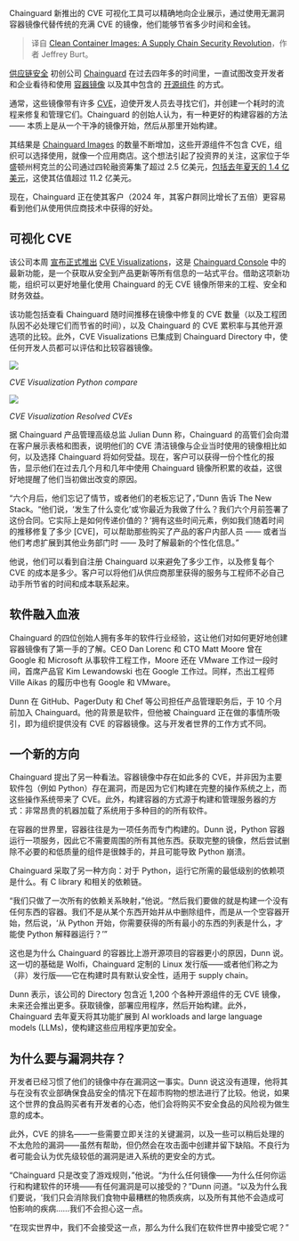 
<!--
title: 清洁的容器镜像：供应链安全革命
cover: https://cdn.thenewstack.io/media/2025/02/55eba463-cve-visualization-visual-1.png
-->

Chainguard 新推出的 CVE 可视化工具可以精确地向企业展示，通过使用无漏洞容器镜像代替传统的充满 CVE 的镜像，他们能够节省多少时间和金钱。

> 译自 [Clean Container Images: A Supply Chain Security Revolution](https://thenewstack.io/clean-container-images-a-supply-chain-security-revolution/)，作者 Jeffrey Burt。

[供应链安全](https://thenewstack.io/securing-the-software-supply-chain-a-2035-blueprint/) 初创公司 [Chainguard](https://www.chainguard.dev/?utm_content=inline+mention) 在过去四年多的时间里，一直试图改变开发者和企业看待和使用 [容器镜像](https://thenewstack.io/introduction-to-containers/) 以及其中包含的 [开源组件](https://thenewstack.io/open-source-in-2025-strap-in-disruption-straight-ahead/) 的方式。

通常，这些镜像带有许多 [CVE](https://www.cve.org/)，迫使开发人员去寻找它们，并创建一个耗时的流程来修复和管理它们。Chainguard 的创始人认为，有一种更好的构建容器的方法 —— 本质上是从一个干净的镜像开始，然后从那里开始构建。

其结果是 [Chainguard Images](https://thenewstack.io/chainguard-secure-software-supply-chain-images-arrive/) 的数量不断增加，这些开源组件不包含 CVE，组织可以选择使用，就像一个应用商店。这个想法引起了投资界的关注，这家位于华盛顿州柯克兰的公司通过四轮融资筹集了超过 2.5 亿美元，[包括去年夏天的 1.4 亿美元](https://www.prnewswire.com/news-releases/software-security-leader-chainguard-raises-140-million-in-series-c-funding-to-secure-the-next-frontier-of-ai-workloads-302206133.html)，这使其估值超过 11.2 亿美元。

现在，Chainguard 正在使其客户（2024 年，其客户群同比增长了五倍）更容易看到他们从使用供应商技术中获得的好处。

## 可视化 CVE

该公司本周 [宣布正式推出](https://www.chainguard.dev/unchained/chainguard-cve-visualizations-now-generally-available) [CVE Visualizations](https://edu.chainguard.dev/chainguard/chainguard-images/features/cve_visualizations/)，这是 [Chainguard Console](https://console.chainguard.dev/auth/login) 中的最新功能，是一个获取从安全到产品更新等所有信息的一站式平台。借助这项新功能，组织可以更好地量化使用 Chainguard 的无 CVE 镜像所带来的工程、安全和财务效益。

该功能包括查看 Chainguard 随时间推移在镜像中修复的 CVE 数量（以及工程团队因不必处理它们而节省的时间），以及 Chainguard 的 CVE 累积率与其他开源选项的比较。此外，CVE Visualizations 已集成到 Chainguard Directory 中，使任何开发人员都可以评估和比较容器镜像。

![](https://cdn.thenewstack.io/media/2025/02/6da53a25-cve-visualization-python-compare.png)

*CVE Visualization Python compare*

![](https://cdn.thenewstack.io/media/2025/02/97d26349-cve-visualization-resolved-cves.png)

*CVE Visualization Resolved CVEs*

据 Chainguard 产品管理高级总监 Julian Dunn 称，Chainguard 的高管们会向潜在客户展示表格和图表，说明他们的 CVE 清洁镜像与企业当时使用的镜像相比如何，以及选择 Chainguard 将如何受益。现在，客户可以获得一份个性化的报告，显示他们在过去几个月和几年中使用 Chainguard 镜像所积累的收益，这很好地提醒了他们当初做出改变的原因。

“六个月后，他们忘记了情节，或者他们的老板忘记了，”Dunn 告诉 The New Stack。“他们说，‘发生了什么变化’或‘你最近为我做了什么？我们六个月前签署了这份合同。它实际上是如何传递价值的？’拥有这些时间元素，例如我们随着时间的推移修复了多少 [CVE]，可以帮助那些购买了产品的客户内部人员 —— 或者当他们考虑扩展到其他业务部门时 —— 及时了解最新的个性化信息。”

他说，他们可以看到自注册 Chainguard 以来避免了多少工作，以及修复每个 CVE 的成本是多少。客户可以将他们从供应商那里获得的服务与工程师不必自己动手所节省的时间和成本联系起来。

## 软件融入血液

Chainguard 的四位创始人拥有多年的软件行业经验，这让他们对如何更好地创建容器镜像有了第一手的了解。CEO Dan Lorenc 和 CTO Matt Moore 曾在 Google 和 Microsoft 从事软件工程工作，Moore 还在 VMware 工作过一段时间，首席产品官 Kim Lewandowski 也在 Google 工作过。同样，杰出工程师 Ville Aikas 的履历中也有 Google 和 VMware。

Dunn 在 GitHub、PagerDuty 和 Chef 等公司担任产品管理职务后，于 10 个月前加入 Chainguard。他的背景是软件，但他被 Chainguard 正在做的事情所吸引，即为组织提供没有 CVE 的容器镜像。这与开发者世界的工作方式不同。

## 一个新的方向

Chainguard 提出了另一种看法。容器镜像中存在如此多的 CVE，并非因为主要软件包（例如 Python）存在漏洞，而是因为它们构建在完整的操作系统之上，而这些操作系统带来了 CVE。此外，构建容器的方式源于构建和管理服务器的方式：非常昂贵的机器加载了系统用于多种目的的所有软件。

在容器的世界里，容器往往是为一项任务而专门构建的。Dunn 说，Python 容器运行一项服务，因此它不需要周围的所有其他东西。获取完整的镜像，然后尝试删除不必要的和低质量的组件是很棘手的，并且可能导致 Python 崩溃。

Chainguard 采取了另一种方向：对于 Python，运行它所需的最低级别的依赖项是什么。有 C library 和相关的依赖链。

“我们只做了一次所有的依赖关系映射，”他说。“然后我们要做的就是构建一个没有任何东西的容器。我们不是从某个东西开始并从中删除组件，而是从一个空容器开始，然后说，‘从 Python 开始，你需要获得的所有最小的东西的列表是什么，才能使 Python 解释器运行？’”

这也是为什么 Chainguard 的容器比上游开源项目的容器更小的原因，Dunn 说。这一切的基础是 Wolfi，Chainguard 定制的 Linux 发行版——或者他们称之为（非）发行版——它在构建时具有默认安全性，适用于 supply chain。

Dunn 表示，该公司的 Directory 包含近 1,200 个各种开源组件的无 CVE 镜像，未来还会推出更多。获取镜像，部署应用程序，然后开始构建。此外，Chainguard 去年夏天将其功能扩展到 AI workloads and large language models (LLMs)，使构建这些应用程序更加安全。

## 为什么要与漏洞共存？

开发者已经习惯了他们的镜像中存在漏洞这一事实。Dunn 说这没有道理，他将其与在没有农业部确保食品安全的情况下在超市购物的想法进行了比较。他说，如果这个世界的食品购买者有开发者的心态，他们会将购买不安全食品的风险视为做生意的成本。

此外，CVE 的排名——一些需要立即关注的关键漏洞，以及一些可以稍后处理的不太危险的漏洞——虽然有帮助，但仍然会在攻击面中创建并留下缺陷。不良行为者可能会认为优先级较低的漏洞是进入系统的更安全的方式。

“Chainguard 只是改变了游戏规则，”他说。“为什么任何镜像——为什么任何你运行和构建软件的环境——有任何漏洞是可以接受的？”Dunn 问道。“以及为什么我们要说，‘我们只会消除我们食物中最糟糕的物质疾病，以及所有其他不会造成可怕影响的疾病……我们不会担心这一点。

“在现实世界中，我们不会接受这一点，那么为什么我们在软件世界中接受它呢？”
